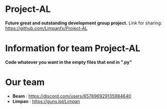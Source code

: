 # Project-AL

**Future great and outstanding development group project.**
Link for sharing: https://github.com/Limpanfx/Project-AL

# Information for team Project-AL

**Code whatever you want in the empty files that end in ".py"**

# Our team

- **Beam** : https://discord.com/users/657696929135984640
- **Limpan** : https://guns.lol/Limpan
